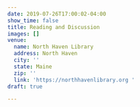 ```yaml
---
date: 2019-07-26T17:00:02-04:00
show_time: false
title: Reading and Discussion
images: []
venue:
  name: North Haven Library
  address: North Haven
  city: ''
  state: Maine
  zip: ''
  link: 'https://northhavenlibrary.org '
draft: true

---
```

